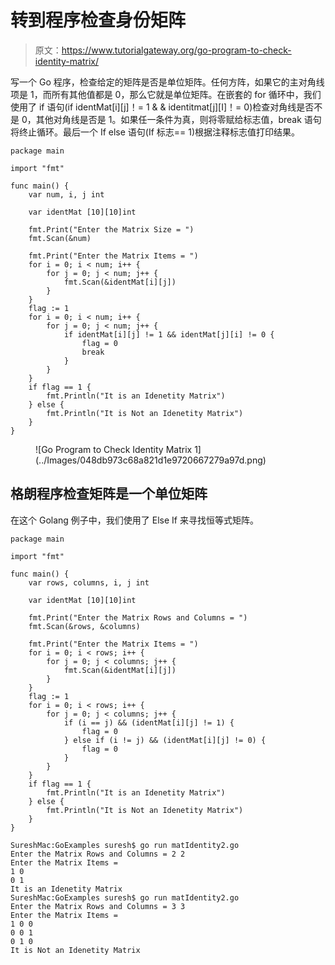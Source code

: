 # 转到程序检查身份矩阵

> 原文：<https://www.tutorialgateway.org/go-program-to-check-identity-matrix/>

写一个 Go 程序，检查给定的矩阵是否是单位矩阵。任何方阵，如果它的主对角线项是 1，而所有其他值都是 0，那么它就是单位矩阵。在嵌套的 for 循环中，我们使用了 if 语句(if identMat[i][j]！= 1 & & identitmat[j][I]！= 0)检查对角线是否不是 0，其他对角线是否是 1。如果任一条件为真，则将零赋给标志值，break 语句将终止循环。最后一个 If else 语句(If 标志== 1)根据注释标志值打印结果。

```
package main

import "fmt"

func main() {
    var num, i, j int

    var identMat [10][10]int

    fmt.Print("Enter the Matrix Size = ")
    fmt.Scan(&num)

    fmt.Print("Enter the Matrix Items = ")
    for i = 0; i < num; i++ {
        for j = 0; j < num; j++ {
            fmt.Scan(&identMat[i][j])
        }
    }
    flag := 1
    for i = 0; i < num; i++ {
        for j = 0; j < num; j++ {
            if identMat[i][j] != 1 && identMat[j][i] != 0 {
                flag = 0
                break
            }
        }
    }
    if flag == 1 {
        fmt.Println("It is an Idenetity Matrix")
    } else {
        fmt.Println("It is Not an Idenetity Matrix")
    }
}
```

<figure class="wp-block-image size-large">![Go Program to Check Identity Matrix 1](../Images/048db973c68a821d1e9720667279a97d.png)</figure>

## 格朗程序检查矩阵是一个单位矩阵

在这个 Golang 例子中，我们使用了 Else If 来寻找恒等式矩阵。

```
package main

import "fmt"

func main() {
    var rows, columns, i, j int

    var identMat [10][10]int

    fmt.Print("Enter the Matrix Rows and Columns = ")
    fmt.Scan(&rows, &columns)

    fmt.Print("Enter the Matrix Items = ")
    for i = 0; i < rows; i++ {
        for j = 0; j < columns; j++ {
            fmt.Scan(&identMat[i][j])
        }
    }
    flag := 1
    for i = 0; i < rows; i++ {
        for j = 0; j < columns; j++ {
            if (i == j) && (identMat[i][j] != 1) {
                flag = 0
            } else if (i != j) && (identMat[i][j] != 0) {
                flag = 0
            }
        }
    }
    if flag == 1 {
        fmt.Println("It is an Idenetity Matrix")
    } else {
        fmt.Println("It is Not an Idenetity Matrix")
    }
}
```

```
SureshMac:GoExamples suresh$ go run matIdentity2.go
Enter the Matrix Rows and Columns = 2 2
Enter the Matrix Items =  
1 0
0 1
It is an Idenetity Matrix
SureshMac:GoExamples suresh$ go run matIdentity2.go
Enter the Matrix Rows and Columns = 3 3
Enter the Matrix Items = 
1 0 0
0 0 1
0 1 0
It is Not an Idenetity Matrix
```
